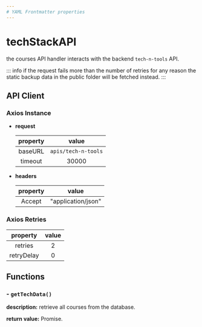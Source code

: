 ```yaml
---
# YAML Frontmatter properties
---
```


# techStackAPI

the courses API handler interacts with the backend `tech-n-tools` API.

::: info
if the request fails more than the number of retries for any reason the static backup data in the public folder will be fetched instead.
:::

## API Client

### Axios Instance

- **request**

  | property |        value        |
  | :------: | :-----------------: |
  | baseURL  | `apis/tech-n-tools` |
  | timeout  |        30000        |

- **headers**

  | property |       value        |
  | :------: | :----------------: |
  |  Accept  | "application/json" |

### Axios Retries

|  property  | value |
| :--------: | :---: |
|  retries   |   2   |
| retryDelay |   0   |

## Functions

### - `getTechData()`

**description:** retrieve all courses from the database.

**return value:** Promise.
